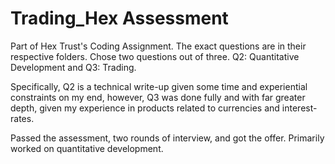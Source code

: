 # Trading_Hex Assessment
Part of Hex Trust's Coding Assignment. The exact questions are in their respective folders. Chose two questions out of three. Q2: Quantitative Development and Q3: Trading.

Specifically, Q2 is a technical write-up given some time and experiential constraints on my end, however, Q3 was done fully and with far greater depth, given my experience in products related to currencies and interest-rates.

Passed the assessment, two rounds of interview, and got the offer. Primarily worked on quantitative development.
